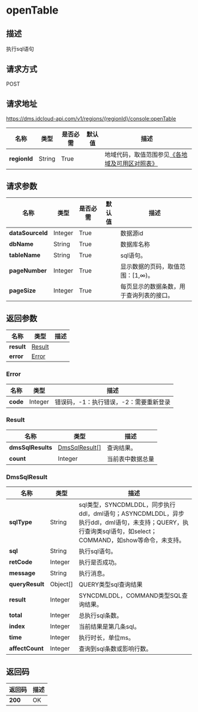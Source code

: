 # openTable


## 描述
执行sql语句

## 请求方式
POST

## 请求地址
https://dms.jdcloud-api.com/v1/regions/{regionId}/console:openTable

|名称|类型|是否必需|默认值|描述|
|---|---|---|---|---|
|**regionId**|String|True| |地域代码，取值范围参见[《各地域及可用区对照表》](../Enum-Definitions/Regions-AZ.md)|

## 请求参数
|名称|类型|是否必需|默认值|描述|
|---|---|---|---|---|
|**dataSourceId**|Integer|True| |数据源id|
|**dbName**|String|True| |数据库名称|
|**tableName**|String|True| |sql语句。|
|**pageNumber**|Integer|True| |显示数据的页码，取值范围：[1,∞)。|
|**pageSize**|Integer|True| |每页显示的数据条数，用于查询列表的接口。|


## 返回参数
|名称|类型|描述|
|---|---|---|
|**result**|[Result](#result)| |
|**error**|[Error](#error)| |

### <div id="Error">Error</div>
|名称|类型|描述|
|---|---|---|
|**code**|Integer|错误码，-1：执行错误，-2：需要重新登录|
### <div id="Result">Result</div>
|名称|类型|描述|
|---|---|---|
|**dmsSqlResults**|[DmsSqlResult[]](#dmssqlresult)|查询结果。|
|**count**|Integer|当前表中数据总量|
### <div id="DmsSqlResult">DmsSqlResult</div>
|名称|类型|描述|
|---|---|---|
|**sqlType**|String|sql类型，SYNCDMLDDL，同步执行ddl，dml语句；ASYNCDMLDDL，异步执行ddl，dml语句，未支持；QUERY，执行查询类sql语句，如select；COMMAND，如show等命令，未支持。|
|**sql**|String|执行sql语句。|
|**retCode**|Integer|执行是否成功。|
|**message**|String|执行消息。|
|**queryResult**|Object[]|QUERY类型sql查询结果|
|**result**|Integer|SYNCDMLDDL，COMMAND类型SQL查询结果。|
|**total**|Integer|总执行sql条数。|
|**index**|Integer|当前结果是第几条sql。|
|**time**|Integer|执行时长，单位ms。|
|**affectCount**|Integer|查询到sql条数或影响行数。|

## 返回码
|返回码|描述|
|---|---|
|**200**|OK|
